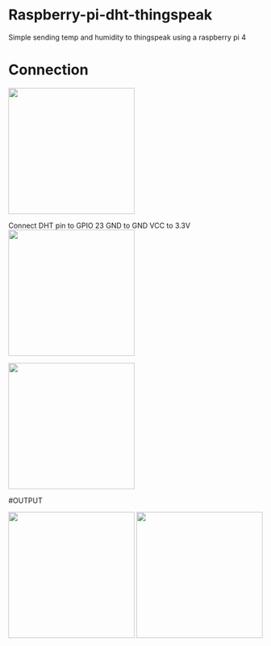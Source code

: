 # Raspberry-pi-dht-thingspeak
Simple sending temp and humidity to thingspeak using a raspberry pi 4

# Connection
<img src="https://user-images.githubusercontent.com/42109589/229079465-287a4451-4a5c-4ff8-853d-c78def1b36f3.png" width="250" height="250" />

Connect DHT pin to GPIO 23 
GND to GND 
VCC to 3.3V
<img src="https://user-images.githubusercontent.com/42109589/229080009-b9c47654-67e1-4d36-801e-e687c01bcca2.png" width="250" height="250" />

<img src="https://user-images.githubusercontent.com/42109589/229080134-89617fff-c4fc-42ed-a698-daf99f6141d9.png" width="250" height="250" />
 
#OUTPUT

<img src="https://user-images.githubusercontent.com/42109589/229080247-b1fce9c7-b95b-4f94-a932-2b32b9638b52.png" width="250" height="250" />


<img src="https://user-images.githubusercontent.com/42109589/229080304-1f99fed4-4768-4a2d-9341-5e05477a6127.png" width="250" height="250" />

 
 



